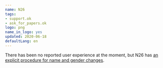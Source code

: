 ```yaml
---
name: N26
tags:
- support.ok
- ask_for_papers.ok
logo: png
name_in_logo: yes
updated: 2020-06-18
defaultLang: en
---
```


There has been no reported user experience at the moment, but N26
has [an explicit procedure for name and gender changes](https://support.n26.com/en-gb/account-and-personal-details/personal-information-and-data/how-can-i-change-my-phone-number-address-or-other-personal-data).
